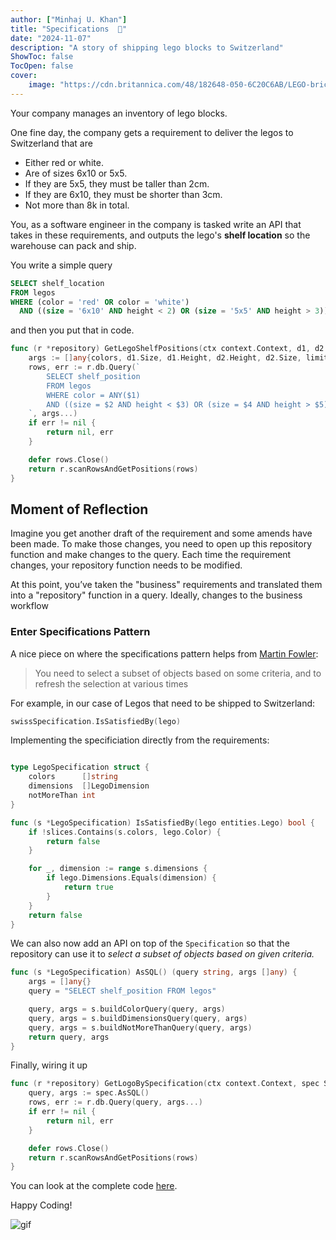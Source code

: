 ```yaml
---
author: ["Minhaj U. Khan"]
title: "Specifications  📄"
date: "2024-11-07"
description: "A story of shipping lego blocks to Switzerland"
ShowToc: false
TocOpen: false
cover:
    image: "https://cdn.britannica.com/48/182648-050-6C20C6AB/LEGO-bricks.jpg"
---
```


Your company manages an inventory of lego blocks. 

One fine day, the company gets a requirement to deliver the legos to Switzerland that are

- Either red or white.
- Are of sizes 6x10 or 5x5.
- If they are 5x5, they must be taller than 2cm.
- If they are 6x10, they must be shorter than 3cm.
- Not more than 8k in total.

You, as a software engineer in the company is tasked write an API that takes in these requirements, 
and outputs the lego's **shelf location**
so the warehouse can pack and ship.

You write a simple query

```sql
SELECT shelf_location
FROM legos
WHERE (color = 'red' OR color = 'white')
  AND ((size = '6x10' AND height < 2) OR (size = '5x5' AND height > 3)) LIMIT 8000;
```

and then you put that in code.

```go
func (r *repository) GetLegoShelfPositions(ctx context.Context, d1, d2 LegoDimension, colors []string, limit int) ([]string, error) {
	args := []any{colors, d1.Size, d1.Height, d2.Height, d2.Size, limit}
	rows, err := r.db.Query(`
		SELECT shelf_position
		FROM legos
		WHERE color = ANY($1) 
		AND ((size = $2 AND height < $3) OR (size = $4 AND height > $5)) LIMIT $6
	`, args...)
	if err != nil {
		return nil, err
	}

	defer rows.Close()
	return r.scanRowsAndGetPositions(rows)
}
```

## Moment of Reflection

Imagine you get another draft of the requirement and some amends have been made. To make those changes, you need to open
up this repository function and make changes to the query. Each time the requirement changes, your repository function needs to be modified.

At this point, you’ve taken the "business" requirements and translated them into a "repository" function in a query. Ideally, changes to the business
workflow 

### Enter Specifications Pattern

A nice piece on where the specifications pattern helps from [Martin Fowler](https://www.martinfowler.com/apsupp/spec.pdf):

> You need to select a subset of objects based on some criteria, and to refresh the selection at various times
> 

For example, in our case of Legos that need to be shipped to Switzerland:
```go
swissSpecification.IsSatisfiedBy(lego)
```

Implementing the specificiation directly from the requirements:

```go

type LegoSpecification struct {
	colors      []string
	dimensions  []LegoDimension
	notMoreThan int
}

func (s *LegoSpecification) IsSatisfiedBy(lego entities.Lego) bool {
	if !slices.Contains(s.colors, lego.Color) {
		return false
	}

	for _, dimension := range s.dimensions {
		if lego.Dimensions.Equals(dimension) {
			return true
		}
	}
	return false
}
```

We can also now add an API on top of the `Specification`
so that the repository can use it to _select a subset of objects based on given criteria._

```go
func (s *LegoSpecification) AsSQL() (query string, args []any) {
	args = []any{}
	query = "SELECT shelf_position FROM legos"

	query, args = s.buildColorQuery(query, args)
	query, args = s.buildDimensionsQuery(query, args)
	query, args = s.buildNotMoreThanQuery(query, args)
	return query, args
}
```

Finally,
wiring it up 

```go
func (r *repository) GetLogoBySpecification(ctx context.Context, spec Specification[Lego]) ([]string, error) {
	query, args := spec.AsSQL()
	rows, err := r.db.Query(query, args...)
	if err != nil {
		return nil, err
	}

	defer rows.Close()
	return r.scanRowsAndGetPositions(rows)
}
```


You can look at the complete code [here](https://github.com/minhajthekhan/scratchpad/blob/main/specifications/example/pkg/legos/lego.go). 

Happy Coding!

![gif](https://i.giphy.com/media/v1.Y2lkPTc5MGI3NjExaHZ3Y250bm05ODgwZWM5N2M2eG5kM3lkZW9jcmY5ejZqcW92MnltcSZlcD12MV9pbnRlcm5hbF9naWZfYnlfaWQmY3Q9Zw/o0vwzuFwCGAFO/giphy.gif#center)